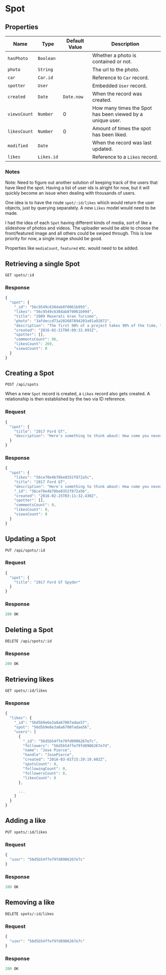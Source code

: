 # Spot

## Properties

| Name | Type | Default Value | Description
| --- | --- | --- | ---
| `hasPhoto` | `Boolean` | | Whether a photo is contained or not.
| `photo` | `String` | | The url to the photo.
| `car` | `Car.id` | | Reference to `Car` record.
| `spotter` | `User` | | Embedded `User` record.
| `created` | `Date` | `Date.now` | When the record was created.
| `viewsCount` | `Number`| 0 | How many times the Spot has been viewed by a unique user.
| `likesCount` | `Number`| 0 | Amount of times the spot has been liked.
| `modified` | `Date` | | When the record was last updated.
| `likes` | `Likes.id` | | Reference to a `Likes` record.

### Notes

Note: Need to figure out another solution of keeping track of the users that have liked the spot. Having a list of user ids is alright for now, but it will quickly become an issue when dealing with thousands of users.

One idea is to have the route `spot/:id/likes` which would return the user objects, just by querying separately. A new `Likes` model would need to be made.

I had the idea of each `Spot` having different kinds of media, sort of like a slideshow of photos and videos. The uploader would be able to choose the front/featured image and all others could be swiped through. This is low priority for now, a single image should be good.

Properties like `mediaCount`, `featured` etc. would need to be added.

## Retrieving a single Spot

```
GET spots/:id
```

### Response

```js
{
  "spot": {
    "_id": "56c9549c638dab8f0061b993",
    "likes": "56c9549c638dab8f0061b994",
    "title": "2009 Maserati Gran Turismo",
    "photo": "3afdeccd71a202687894203a91a92072",
    "description": "The first 90% of a project takes 90% of the time, the last 10% takes the other 90% of the time.",
    "created": "2016-02-21T06:09:32.093Z",
    "spotter": [],
    "commentsCount": 96,
    "likesCount": 269,
    "viewsCount": 0
  }
}
```

## Creating a Spot

```
POST /api/spots
```

When a new `Spot` record is created, a `Likes` record also gets created. A relationship is then established by the two via ID reference.

### Request

```js
{
  "spot": {
    "title": "2017 Ford GT",
    "description": "Here's something to think about: How come you never see a headline like 'Psychic Wins Lottery.'"
  }
}
```

### Response

```js
{
  "spot": {
    "likes": "56ce70e4b78be0352f872a5c",
    "title": "2017 Ford GT",
    "description": "Here's something to think about: How come you never see a headline like 'Psychic Wins Lottery.'",
    "_id": "56ce70e4b78be0352f872a5b",
    "created": "2016-02-25T03:11:32.430Z",
    "spotter": [],
    "commentsCount": 0,
    "likesCount": 0,
    "viewsCount": 0
  }
}
```

## Updating a Spot

```
PUT /api/spots/:id
```

### Request

```js
{
  "spot": {
    "title": "2017 Ford GT Spyder"
  }
}
```

### Response

```js
200 OK

```

## Deleting a Spot

```
DELETE /api/spots/:id
```

### Response

```js
200 OK

```

## Retrieving likes

```
GET spots/:id/likes
```

### Response

```js
{
  "likes": {
    "_id": "56d5b9e6e3a8a67007adae57",
    "spot": "56d5b9e6e3a8a67007adae56",
    "users": [
      {
        "_id": "56d5b54ffe79fd8906267e7c",
        "followers": "56d5b54ffe79fd8906267e7d",
        "name": "Jose Pierce",
        "handle": "JosePierce",
        "created": "2016-03-01T15:29:19.602Z",
        "spotsCount": 0,
        "followingCount": 0,
        "followersCount": 0,
        "likesCount": 0
      },

      ...
    ]
  }
}
```

## Adding a like

```
PUT spots/:id/likes
```

### Request

```js
{
  "user": "56d5b54ffe79fd8906267e7c"
}
```

### Response

```js
200 OK
```

## Removing a like

```
DELETE spots/:id/likes
```

### Request

```js
{
  "user": "56d5b54ffe79fd8906267e7c"
}
```

### Response

```js
200 OK
```
